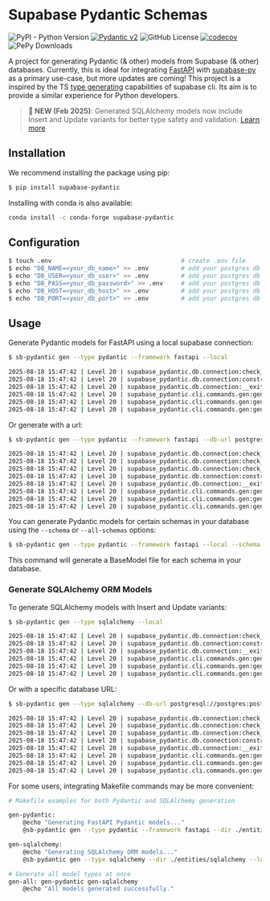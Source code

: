 # Supabase Pydantic Schemas

![PyPI - Python Version](https://img.shields.io/pypi/pyversions/supabase-pydantic)
[![Pydantic v2](https://img.shields.io/endpoint?url=https://raw.githubusercontent.com/pydantic/pydantic/main/docs/badge/v2.json)](https://pydantic.dev)
![GitHub License](https://img.shields.io/github/license/kmbhm1/supabase-pydantic)
[![codecov](https://codecov.io/github/kmbhm1/supabase-pydantic/graph/badge.svg?token=PYOJPJTOLM)](https://codecov.io/github/kmbhm1/supabase-pydantic)
![PePy Downloads](https://static.pepy.tech/badge/supabase-pydantic)


A project for generating Pydantic (& other) models from Supabase (& other) databases. Currently, this is ideal for integrating [FastAPI](https://fastapi.tiangolo.com/) with [supabase-py](https://supabase.com/docs/reference/python/introduction) as a primary use-case, but more updates are coming! This project is a inspired by the TS [type generating](https://supabase.com/docs/guides/api/rest/generating-types) capabilities of supabase cli. Its aim is to provide a similar experience for Python developers.

> **📣 NEW (Feb 2025)**: Generated SQLAlchemy models now include Insert and Update variants for better type safety and validation. [Learn more](https://kmbhm1.github.io/supabase-pydantic/examples/insert-update-models/)

## Installation

We recommend installing the package using pip:

```bash
$ pip install supabase-pydantic
```

Installing with conda is also available:

```bash
conda install -c conda-forge supabase-pydantic
```

## Configuration

```bash
$ touch .env                                    # create .env file
$ echo "DB_NAME=<your_db_name>" >> .env         # add your postgres db name
$ echo "DB_USER=<your_db_user>" >> .env         # add your postgres db user
$ echo "DB_PASS=<your_db_password>" >> .env     # add your postgres db password
$ echo "DB_HOST=<your_db_host>" >> .env         # add your postgres db host
$ echo "DB_PORT=<your_db_port>" >> .env         # add your postgres db port
```

## Usage

Generate Pydantic models for FastAPI using a local supabase connection:

```bash
$ sb-pydantic gen --type pydantic --framework fastapi --local

2025-08-18 15:47:42 | Level 20 | supabase_pydantic.db.connection:check_connection:72 - PostGres connection is open.
2025-08-18 15:47:42 | Level 20 | supabase_pydantic.db.connection:construct_tables:136 - Processing schema: public
2025-08-18 15:47:42 | Level 20 | supabase_pydantic.db.connection:__exit__:105 - PostGres connection is closed.
2025-08-18 15:47:42 | Level 20 | supabase_pydantic.cli.commands.gen:gen:239 - Generating Pydantic models...
2025-08-18 15:47:42 | Level 20 | supabase_pydantic.cli.commands.gen:gen:251 - Pydantic models generated successfully for schema 'public': /path/to/your/project/entities/fastapi/schema_public_latest.py
2025-08-18 15:47:42 | Level 20 | supabase_pydantic.cli.commands.gen:gen:258 - File formatted successfully: /path/to/your/project/entities/fastapi/schema_public_latest.py
```

Or generate with a url:

```bash
$ sb-pydantic gen --type pydantic --framework fastapi --db-url postgresql://postgres:postgres@127.0.0.1:54322/postgres

2025-08-18 15:47:42 | Level 20 | supabase_pydantic.db.connection:check_connection:72 - Checking local database connection: postgresql://postgres:postgres@127.0.0.1:54322/postgres
2025-08-18 15:47:42 | Level 20 | supabase_pydantic.db.connection:check_connection:75 - Connecting to database: postgres on host: 127.0.0.1 with user: postgres and port: 54322
2025-08-18 15:47:42 | Level 20 | supabase_pydantic.db.connection:check_connection:72 - PostGres connection is open.
2025-08-18 15:47:42 | Level 20 | supabase_pydantic.db.connection:construct_tables:136 - Processing schema: public
2025-08-18 15:47:42 | Level 20 | supabase_pydantic.db.connection:__exit__:105 - PostGres connection is closed.
2025-08-18 15:47:42 | Level 20 | supabase_pydantic.cli.commands.gen:gen:239 - Generating Pydantic models...
2025-08-18 15:47:42 | Level 20 | supabase_pydantic.cli.commands.gen:gen:251 - Pydantic models generated successfully for schema 'public': /path/to/your/project/entities/fastapi/schema_public_latest.py
2025-08-18 15:47:42 | Level 20 | supabase_pydantic.cli.commands.gen:gen:258 - File formatted successfully: /path/to/your/project/entities/fastapi/schema_public_latest.py
```

You can generate Pydantic models for certain schemas in your database using the `--schema` or `--all-schemas` options:

```bash
$ sb-pydantic gen --type pydantic --framework fastapi --local --schema extensions --schema auth
```

This command will generate a BaseModel file for each schema in your database.

### Generate SQLAlchemy ORM Models

To generate SQLAlchemy models with Insert and Update variants:

```bash
$ sb-pydantic gen --type sqlalchemy --local

2025-08-18 15:47:42 | Level 20 | supabase_pydantic.db.connection:check_connection:72 - PostGres connection is open.
2025-08-18 15:47:42 | Level 20 | supabase_pydantic.db.connection:construct_tables:136 - Processing schema: public
2025-08-18 15:47:42 | Level 20 | supabase_pydantic.db.connection:__exit__:105 - PostGres connection is closed.
2025-08-18 15:47:42 | Level 20 | supabase_pydantic.cli.commands.gen:gen:239 - Generating SQLAlchemy models...
2025-08-18 15:47:42 | Level 20 | supabase_pydantic.cli.commands.gen:gen:251 - SQLAlchemy models generated successfully for schema 'public': /path/to/your/project/entities/sqlalchemy/schema_public_latest.py
2025-08-18 15:47:42 | Level 20 | supabase_pydantic.cli.commands.gen:gen:258 - File formatted successfully: /path/to/your/project/entities/sqlalchemy/schema_public_latest.py
```

Or with a specific database URL:

```bash
$ sb-pydantic gen --type sqlalchemy --db-url postgresql://postgres:postgres@127.0.0.1:54322/postgres

2025-08-18 15:47:42 | Level 20 | supabase_pydantic.db.connection:check_connection:72 - Checking local database connection: postgresql://postgres:postgres@127.0.0.1:54322/postgres
2025-08-18 15:47:42 | Level 20 | supabase_pydantic.db.connection:check_connection:75 - Connecting to database: postgres on host: 127.0.0.1 with user: postgres and port: 54322
2025-08-18 15:47:42 | Level 20 | supabase_pydantic.db.connection:check_connection:72 - PostGres connection is open.
2025-08-18 15:47:42 | Level 20 | supabase_pydantic.db.connection:construct_tables:136 - Processing schema: public
2025-08-18 15:47:42 | Level 20 | supabase_pydantic.db.connection:__exit__:105 - PostGres connection is closed.
2025-08-18 15:47:42 | Level 20 | supabase_pydantic.cli.commands.gen:gen:239 - Generating SQLAlchemy models...
2025-08-18 15:47:42 | Level 20 | supabase_pydantic.cli.commands.gen:gen:251 - SQLAlchemy models generated successfully for schema 'public': /path/to/your/project/entities/sqlalchemy/schema_public_latest.py
2025-08-18 15:47:42 | Level 20 | supabase_pydantic.cli.commands.gen:gen:258 - File formatted successfully: /path/to/your/project/entities/sqlalchemy/schema_public_latest.py
```

For some users, integrating Makefile commands may be more convenient:

```bash
# Makefile examples for both Pydantic and SQLAlchemy generation

gen-pydantic:
    @echo "Generating FastAPI Pydantic models..."
    @sb-pydantic gen --type pydantic --framework fastapi --dir ./entities/fastapi --local

gen-sqlalchemy:
    @echo "Generating SQLAlchemy ORM models..."
    @sb-pydantic gen --type sqlalchemy --dir ./entities/sqlalchemy --local

# Generate all model types at once
gen-all: gen-pydantic gen-sqlalchemy
    @echo "All models generated successfully."
```
